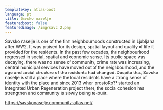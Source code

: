 ```yaml
---
templateKey: atlas-post
language: pt
title: Savsko naselje
featuredpost: false
featuredimage: /img/savc 2.png
---
```

<!-- end -->
Savsko naselje is one of the first neighbourhoods constructed in Ljubljana after WW2. It was praised for its design, spatial layout and quality of life it provided for the residents. In the past few decades, the neighbourhood regressed in social, spatial and economic sense. Its public space was decaying, there was no sense of community, crime rate was increasing, central municipal services have moved out of the neighbourhood, and the age and social structure of the residents had changed. Despite that, Savsko naselje is still a place where the local residents have a strong sense of identity with the place and since 2013 when prostoRo?? started an Integrated Urban Regeneration project there, the social cohesion has strengthen and community is slowly being re-built.



https://savskonaselje.community-atlas.net/
